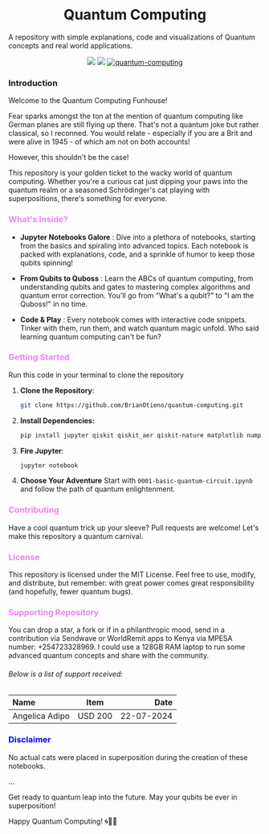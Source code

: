 <p align="center">
  <h1 align="center">Quantum Computing</h1>
A repository with simple explanations,  code and visualizations of Quantum concepts and real world applications. 
</p>

<!-- Shields -->
<p align="center">
<a rel="license" href="http://creativecommons.org/licenses/by/"><img src="https://badgen.net/badge/License/ MIT/green"/></a>
<img src="https://badgen.net/badge/Last%20Update/October%202024/green" /> 
<a href="https://github.com/BrianOtieno/quantum-computing" target="_blank">
  <img src="https://badgen.net/badge/Brian Otieno/quantum computing/purple"  alt="quantum-computing"/>
</a> 
</p> 

 <h3 align="left" colour="pink" >Introduction</h3>

 Welcome to the Quantum Computing Funhouse!

 Fear sparks amongst the ton at the mention of quantum computing like German planes are still flying up there. That's not a quantum joke but rather classical, so I reconned. You would relate - especially if you are a Brit and were alive in 1945 - of which am not on both accounts! 
 
 However, this shouldn't be the case!

This repository is your golden ticket to the wacky world of quantum computing. Whether you're a curious cat just dipping your paws into the quantum realm or a seasoned Schrödinger's cat playing with superpositions, there's something for everyone.

<h3 align="left" style="color:violet;">What's Inside? </h3>

- **Jupyter Notebooks Galore** : Dive into a plethora of notebooks, starting from the basics and spiraling into advanced topics. Each notebook is packed with explanations, code, and a sprinkle of humor to keep those qubits spinning!
  
- **From Qubits to Quboss** : Learn the ABCs of quantum computing, from understanding qubits and gates to mastering complex algorithms and quantum error correction. You'll go from "What's a qubit?" to "I am the Quboss!" in no time.
  
- **Code & Play** : Every notebook comes with interactive code snippets. Tinker with them, run them, and watch quantum magic unfold. Who said learning quantum computing can't be fun?

<h3 align="left" style="color:violet;">Getting Started </h3>

Run this code in your terminal to clone the repository

1. **Clone the Repository**: 
   ```bash
   git clone https://github.com/BrianOtieno/quantum-computing.git 
   ```
2. **Install Dependencies:**
   ```bash
   pip install jupyter qiskit qiskit_aer qiskit-nature matplotlib numpy qiskit_machine_learning qiskit-ibm-runtime pylatexenc pyscf networkx pennylane-qiskit qiskit-optimization qiskit-ibm-runtime qiskit-ignis --quiet
   ```

1. **Fire Jupyter**: 
   ```bash
   jupyter notebook
   ```

4. **Choose Your Adventure**
   Start with    ``0001-basic-quantum-circuit.ipynb`` and follow the path of quantum enlightenment.

<h3 align="left" style="color:violet;">Contributing </h3>
Have a cool quantum trick up your sleeve? Pull requests are welcome! Let's make this repository a quantum carnival.

<h3 align="left" style="color:violet;">License </h3>
This repository is licensed under the MIT License. Feel free to use, modify, and distribute, but remember: with great power comes great responsibility (and hopefully, fewer quantum bugs).

<h3 align="left" style="color:violet;">Supporting  Repository </h3>
You can drop a star, a fork or if in a philanthropic mood,  send in a contribution via Sendwave or WorldRemit apps to Kenya via MPESA number: +254723328969. I could use a 128GB RAM laptop to run some advanced quantum concepts and share with the community.

###### Below is a list of support received:

| Name| Item | Date |
| :---         |     :---:     |          ---: |
| Angelica Adipo  | USD 200     | 22-07-2024   | 



<h3 align="left" style="color:blue;">Disclaimer </h3>
No actual cats were placed in superposition during the creation of these notebooks. 

...

Get ready to quantum leap into the future. May your qubits be ever in superposition!

Happy Quantum Computing! 🌀🧑‍💻



